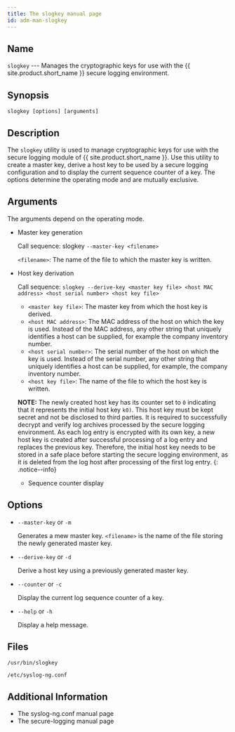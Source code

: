 ```yaml
---
title: The slogkey manual page
id: adm-man-slogkey
---
```


## Name

`slogkey` --- Manages the cryptographic keys for use with the {{ site.product.short_name }} secure logging environment.

## Synopsis

```
slogkey [options] [arguments]
```

## Description

The `slogkey` utility is used to manage cryptographic keys for use with the secure logging module of {{ site.product.short_name }}. Use this utility to create a master key, derive a host key to be used by a secure logging configuration and to display the current sequence counter of a key. The options determine the operating mode and are mutually exclusive.

## Arguments

The arguments depend on the operating mode.

* Master key generation

    Call sequence: slogkey `--master-ḱey <filename>`

    `<filename>`: The name of the file to which the master key is written.

* Host key derivation

    Call sequence: `slogkey --derive-key <master key file> <host MAC address> <host serial number> <host key file>`

  * `<master key file>`: The master key from which the host key is derived.
  * `<host MAC address>`: The MAC address of the host on which the key is used. Instead of the MAC address, any other string that uniquely identifies a host can be supplied, for example the company inventory number.
  * `<host serial number>`: The serial number of the host on which the key is used. Instead of the serial number, any other string that uniquely identifies a host can be supplied, for example, the company inventory number.
  * `<host key file>`: The name of the file to which the host key is written.

  **NOTE:** The newly created host key has its counter set to `0` indicating that it represents the initial host key  `k0)`. This host key must be kept secret and not be disclosed to third parties. It is required to successfully decrypt and verify log archives processed by the secure logging environment. As each log entry is encrypted with its own key, a new host key is created after successful processing of a log entry and replaces the previous key. Therefore, the initial host key needs to be stored in a safe place before starting the secure logging environment, as it is deleted from the log host after processing of the first log entry.
  {: .notice--info}

  * Sequence counter display


## Options

* `--master-key` or `-m`

    Generates a mew master key. `<filename>` is the name of the file storing the newly generated master key.
* `--derive-key` or `-d`

    Derive a host key using a previously generated master key.
* `--counter` or `-c`

    Display the current log sequence counter of a key.
* `--help` or `-h`

    Display a help message.

## Files

`/usr/bin/slogkey`

`/etc/syslog-ng.conf`

## Additional Information

* The syslog-ng.conf manual page
* The secure-logging manual page 